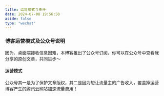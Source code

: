 ```yaml
---
title: 运营模式与责任
date: 2024-07-08 19:56:50
aside: false
type: "wechat"
---
```


### 博客运营模式及公众号说明

因为，桌面端接收信息困难，本博客推出了公众号订阅，你可以在公众号中查看我分享的原创文章，共同进步～

#### 运营模式

公众号其一是为了保护文章版权，其二是因为想让流量主的广告收入，覆盖掉运营博客产生的腾讯云网站加速流量费用！
